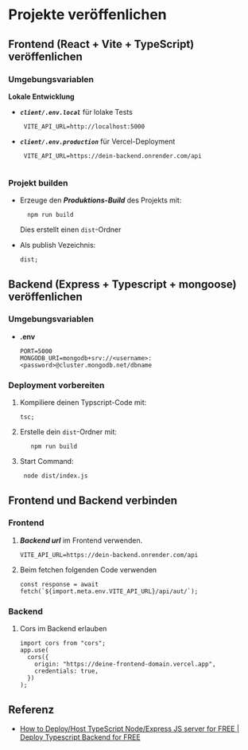 # Projekte veröffenlichen

## Frontend (React + Vite + TypeScript) veröffenlichen

### Umgebungsvariablen

**Lokale Entwicklung**

- **_`client/.env.local`_** für lolake Tests

  ```tsx
   VITE_API_URL=http://localhost:5000

  ```

- **_`client/.env.production`_** für Vercel-Deployment

  ```tsx
   VITE_API_URL=https://dein-backend.onrender.com/api


  ```

### Projekt builden

- Erzeuge den **_Produktions-Build_** des Projekts mit:

  ```tsx
    npm run build

  ```

  Dies erstellt einen `dist`-Ordner

- Als publish Vezeichnis:

  ```tsx
  dist;
  ```

## Backend (Express + Typescript + mongoose) veröffenlichen

### Umgebungsvariablen

- **.env**

  ```tsx
  PORT=5000
  MONGODB_URI=mongodb+srv://<username>:<password>@cluster.mongodb.net/dbname

  ```

### Deployment vorbereiten

1. Kompiliere deinen Typscript-Code mit:
   ```tsx
   tsc;
   ```
2. Erstelle dein `dist`-Ordner mit:
   ```bsh
      npm run build
   ```
3. Start Command:
   ```bsh
    node dist/index.js
   ```

## Frontend und Backend verbinden

### Frontend

1. **_Backend url_** im Frontend verwenden.

   ```tsx
   VITE_API_URL=https://dein-backend.onrender.com/api

   ```

2. Beim fetchen folgenden Code verwenden

   ```tsx
   const response = await fetch(`${import.meta.env.VITE_API_URL}/api/aut/`);
   ```

### Backend

1. Cors im Backend erlauben

   ```tsx
   import cors from "cors";
   app.use(
     cors({
       origin: "https://deine-frontend-domain.vercel.app",
       credentials: true,
     })
   );
   ```

## Referenz

- [How to Deploy/Host TypeScript Node/Express JS server for FREE | Deploy Typescript Backend for FREE](https://www.youtube.com/watch?v=gBsLVilQmKk)

